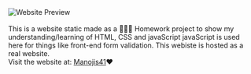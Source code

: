 <img src="https://github.com/manojis41/manojis41.github.io/assets/126950007/17395368-12f6-4143-9350-476e5c6a9fd6" alt="Website Preview"/>
<br>
<br>
This is a website static made as a 👨🏽‍💻 Homework project to show my understanding/learning of </> HTML, CSS and javaScript </> javaScript is used here for things like front-end form validation. This webiste is hosted as a real website.
<br>Visit the website at: <a href= "https://manoj41.com.np/" target="_blank">Manojis41</a>❤️

